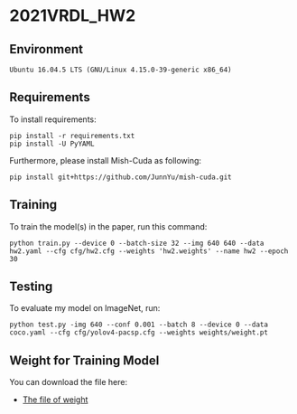 # 2021VRDL_HW2

## Environment
```
Ubuntu 16.04.5 LTS (GNU/Linux 4.15.0-39-generic x86_64)
```

## Requirements

To install requirements:
```
pip install -r requirements.txt
pip install -U PyYAML
```

Furthermore, please install Mish-Cuda as following:
```
pip install git+https://github.com/JunnYu/mish-cuda.git
```

## Training

To train the model(s) in the paper, run this command:
```
python train.py --device 0 --batch-size 32 --img 640 640 --data hw2.yaml --cfg cfg/hw2.cfg --weights 'hw2.weights' --name hw2 --epoch 30 
```

## Testing

To evaluate my model on ImageNet, run:
```
python test.py -img 640 --conf 0.001 --batch 8 --device 0 --data coco.yaml --cfg cfg/yolov4-pacsp.cfg --weights weights/weight.pt
```

## Weight for Training Model

You can download the file here:

- [The file of weight](https://drive.google.com/file/d/1EhhSuLb4FHcRADGh7Fi_ute492mAQavk/view?usp=sharing)
